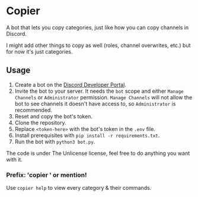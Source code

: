 # Copier
A bot that lets you copy categories, just like how you can copy channels in Discord.

I might add other things to copy as well (roles, channel overwrites, etc.) but for now it's just categories.

## Usage
1. Create a bot on the [Discord Developer Portal](https://discord.com/developers/applications).
2. Invite the bot to your server. It needs the `bot` scope and either `Manage Channels` or `Administrator` permission. `Manage Channels` will not allow the bot to see channels it doesn't have access to, so `Administrator` is recommended.
3. Reset and copy the bot's token.
4. Clone the repository.
5. Replace `<token-here>` with the bot's token in the `.env` file.
6. Install prerequisites with `pip install -r requirements.txt`.
7. Run the bot with `python3 bot.py`.

The code is under The Unlicense license, feel free to do anything you want with it.

### Prefix: 'copier ' or mention!
Use `copier help` to view every category & their commands.

